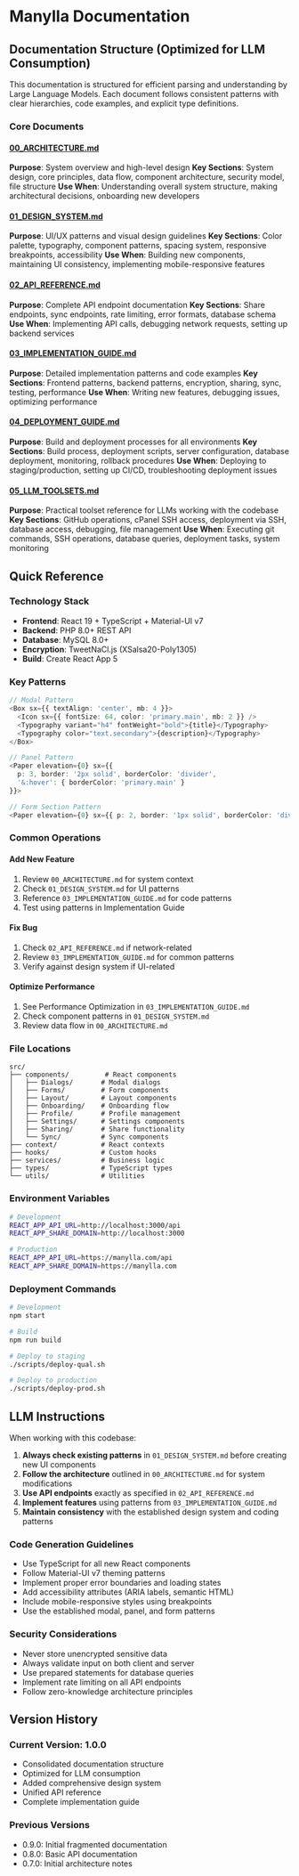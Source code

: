# Manylla Documentation

## Documentation Structure (Optimized for LLM Consumption)

This documentation is structured for efficient parsing and understanding by Large Language Models. Each document follows consistent patterns with clear hierarchies, code examples, and explicit type definitions.

### Core Documents

#### [00_ARCHITECTURE.md](./00_ARCHITECTURE.md)
**Purpose**: System overview and high-level design
**Key Sections**: System design, core principles, data flow, component architecture, security model, file structure
**Use When**: Understanding overall system structure, making architectural decisions, onboarding new developers

#### [01_DESIGN_SYSTEM.md](./01_DESIGN_SYSTEM.md)
**Purpose**: UI/UX patterns and visual design guidelines
**Key Sections**: Color palette, typography, component patterns, spacing system, responsive breakpoints, accessibility
**Use When**: Building new components, maintaining UI consistency, implementing mobile-responsive features

#### [02_API_REFERENCE.md](./02_API_REFERENCE.md)
**Purpose**: Complete API endpoint documentation
**Key Sections**: Share endpoints, sync endpoints, rate limiting, error formats, database schema
**Use When**: Implementing API calls, debugging network requests, setting up backend services

#### [03_IMPLEMENTATION_GUIDE.md](./03_IMPLEMENTATION_GUIDE.md)
**Purpose**: Detailed implementation patterns and code examples
**Key Sections**: Frontend patterns, backend patterns, encryption, sharing, sync, testing, performance
**Use When**: Writing new features, debugging issues, optimizing performance

#### [04_DEPLOYMENT_GUIDE.md](./04_DEPLOYMENT_GUIDE.md)
**Purpose**: Build and deployment processes for all environments
**Key Sections**: Build process, deployment scripts, server configuration, database deployment, monitoring, rollback procedures
**Use When**: Deploying to staging/production, setting up CI/CD, troubleshooting deployment issues

#### [05_LLM_TOOLSETS.md](./05_LLM_TOOLSETS.md)
**Purpose**: Practical toolset reference for LLMs working with the codebase
**Key Sections**: GitHub operations, cPanel SSH access, deployment via SSH, database access, debugging, file management
**Use When**: Executing git commands, SSH operations, database queries, deployment tasks, system monitoring

## Quick Reference

### Technology Stack
- **Frontend**: React 19 + TypeScript + Material-UI v7
- **Backend**: PHP 8.0+ REST API
- **Database**: MySQL 8.0+
- **Encryption**: TweetNaCl.js (XSalsa20-Poly1305)
- **Build**: Create React App 5

### Key Patterns
```typescript
// Modal Pattern
<Box sx={{ textAlign: 'center', mb: 4 }}>
  <Icon sx={{ fontSize: 64, color: 'primary.main', mb: 2 }} />
  <Typography variant="h4" fontWeight="bold">{title}</Typography>
  <Typography color="text.secondary">{description}</Typography>
</Box>

// Panel Pattern
<Paper elevation={0} sx={{
  p: 3, border: '2px solid', borderColor: 'divider',
  '&:hover': { borderColor: 'primary.main' }
}}>

// Form Section Pattern
<Paper elevation={0} sx={{ p: 2, border: '1px solid', borderColor: 'divider' }}>
```

### Common Operations

#### Add New Feature
1. Review `00_ARCHITECTURE.md` for system context
2. Check `01_DESIGN_SYSTEM.md` for UI patterns
3. Reference `03_IMPLEMENTATION_GUIDE.md` for code patterns
4. Test using patterns in Implementation Guide

#### Fix Bug
1. Check `02_API_REFERENCE.md` if network-related
2. Review `03_IMPLEMENTATION_GUIDE.md` for common patterns
3. Verify against design system if UI-related

#### Optimize Performance
1. See Performance Optimization in `03_IMPLEMENTATION_GUIDE.md`
2. Check component patterns in `01_DESIGN_SYSTEM.md`
3. Review data flow in `00_ARCHITECTURE.md`

### File Locations
```
src/
├── components/         # React components
│   ├── Dialogs/       # Modal dialogs
│   ├── Forms/         # Form components
│   ├── Layout/        # Layout components
│   ├── Onboarding/    # Onboarding flow
│   ├── Profile/       # Profile management
│   ├── Settings/      # Settings components
│   ├── Sharing/       # Share functionality
│   └── Sync/          # Sync components
├── context/           # React contexts
├── hooks/             # Custom hooks
├── services/          # Business logic
├── types/             # TypeScript types
└── utils/             # Utilities
```

### Environment Variables
```bash
# Development
REACT_APP_API_URL=http://localhost:3000/api
REACT_APP_SHARE_DOMAIN=http://localhost:3000

# Production
REACT_APP_API_URL=https://manylla.com/api
REACT_APP_SHARE_DOMAIN=https://manylla.com
```

### Deployment Commands
```bash
# Development
npm start

# Build
npm run build

# Deploy to staging
./scripts/deploy-qual.sh

# Deploy to production
./scripts/deploy-prod.sh
```

## LLM Instructions

When working with this codebase:

1. **Always check existing patterns** in `01_DESIGN_SYSTEM.md` before creating new UI components
2. **Follow the architecture** outlined in `00_ARCHITECTURE.md` for system modifications
3. **Use API endpoints** exactly as specified in `02_API_REFERENCE.md`
4. **Implement features** using patterns from `03_IMPLEMENTATION_GUIDE.md`
5. **Maintain consistency** with the established design system and coding patterns

### Code Generation Guidelines
- Use TypeScript for all new React components
- Follow Material-UI v7 theming patterns
- Implement proper error boundaries and loading states
- Add accessibility attributes (ARIA labels, semantic HTML)
- Include mobile-responsive styles using breakpoints
- Use the established modal, panel, and form patterns

### Security Considerations
- Never store unencrypted sensitive data
- Always validate input on both client and server
- Use prepared statements for database queries
- Implement rate limiting on all API endpoints
- Follow zero-knowledge architecture principles

## Version History

### Current Version: 1.0.0
- Consolidated documentation structure
- Optimized for LLM consumption
- Added comprehensive design system
- Unified API reference
- Complete implementation guide

### Previous Versions
- 0.9.0: Initial fragmented documentation
- 0.8.0: Basic API documentation
- 0.7.0: Initial architecture notes